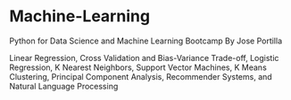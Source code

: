 # Machine-Learning
Python for Data Science and Machine Learning Bootcamp
By Jose Portilla

Linear Regression, Cross Validation and Bias-Variance Trade-off, Logistic Regression, 
K Nearest Neighbors, Support Vector Machines, K Means Clustering, Principal Component Analysis, 
Recommender Systems, and Natural Language Processing
